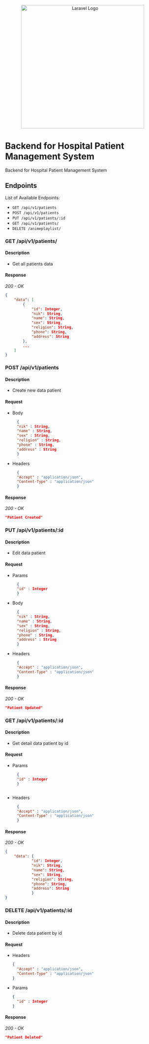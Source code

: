 <p align="center"><a href="https://laravel.com" target="_blank"><img src="https://raw.githubusercontent.com/laravel/art/master/logo-lockup/5%20SVG/2%20CMYK/1%20Full%20Color/laravel-logolockup-cmyk-red.svg" width="400" alt="Laravel Logo"></a></p>

# Backend for Hospital Patient Management System
Backend for Hospital Patient Management System
## Endpoints

List of Available Endpoints:

- `GET /api/v1/patients`
- `POST /api/v1/patients`
- `PUT /api/v1/patients/:id`
- `GET /api/v1/patients/`
- `DELETE /animeplaylist/`


### GET /api/v1/patients/

#### Description

- Get all patients data

#### Response

_200 - OK_

```json
{
    "data": [
        {
            "id": Integer,
            "nik": String,
            "name": String,
            "sex": String,
            "religion": String,
            "phone": String,
            "address": String
        },
        ...  
    ]
}

```


### POST /api/v1/patients


#### Description

- Create new data patient 

#### Request

- Body

  ```json
    {
    "nik" : String,
    "name" : String,
    "sex" : String,
    "religion" : String,
    "phone" : String,
    "address" : String
    }
  ```
- Headers

  ```json
    {
    "Accept" : "application/json",
    "Content-Type" : "application/json"
    }
  ```

#### Response

_200 - OK_

```json
"Patient Created"
```


### PUT /api/v1/patients/:id


#### Description

- Edit data patient 

#### Request

- Params

  ```json
    {
    "id" : Integer
    }
  ```

- Body

  ```json
    {
    "nik" : String,
    "name" : String,
    "sex" : String,
    "religion" : String,
    "phone" : String,
    "address" : String
    }
  ```
- Headers

  ```json
    {
    "Accept" : "application/json",
    "Content-Type" : "application/json"
    }
  ```

#### Response

_200 - OK_

```json
"Patient Updated"
```


### GET /api/v1/patients/:id


#### Description

- Get detail data patient by id

#### Request

- Params

  ```json
    {
    "id" : Integer
    }
  ```
  ```
- Headers

  ```json
    {
    "Accept" : "application/json",
    "Content-Type" : "application/json"
    }
  ```

#### Response

_200 - OK_

```json
{
    "data": {
            "id": Integer,
            "nik": String,
            "name": String,
            "sex": String,
            "religion": String,
            "phone": String,
            "address": String
            }
}
```


### DELETE /api/v1/patients/:id

#### Description

- Delete data patient by id

#### Request

- Headers
  ```json
  {
    "Accept" : "application/json",
    "Content-Type" : "application/json"
  }
  ```
- Params
  ```json
  {
    "id" : Integer
  }
  ```
#### Response

_200 - OK_

```json
"Patient Deleted"
```

